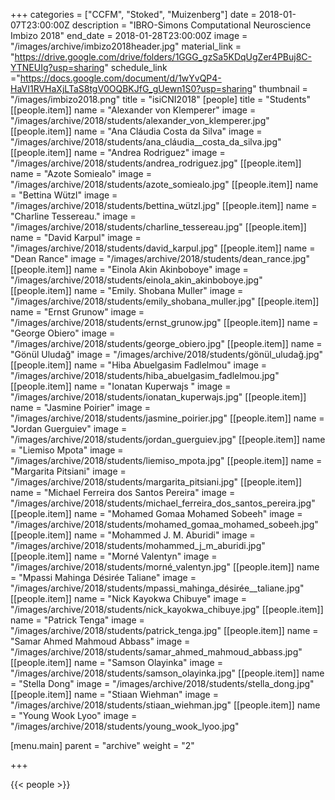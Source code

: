 +++
categories = ["CCFM", "Stoked", "Muizenberg"]
date = 2018-01-07T23:00:00Z
description = "IBRO-Simons Computational Neuroscience Imbizo 2018"
end_date = 2018-01-28T23:00:00Z
image = "/images/archive/imbizo2018header.jpg"
material_link = "https://drive.google.com/drive/folders/1GGG_gzSa5KDqUgZer4PBuj8C-YTNEUIg?usp=sharing"
schedule_link ="https://docs.google.com/document/d/1wYvQP4-HaVI1RVHaXjLTaS8tgV0OQBKJfG_gUewn1S0?usp=sharing"
thumbnail = "/images/imbizo2018.png"
title = "isiCNI2018"
[people]
title = "Students"
[[people.item]]
name = "Alexander von Klemperer"
image = "/images/archive/2018/students/alexander_von_klemperer.jpg"
[[people.item]]
name = "Ana Cláudia Costa da Silva"
image = "/images/archive/2018/students/ana_cláudia__costa_da_silva.jpg"
[[people.item]]
name = "Andrea Rodriguez"
image = "/images/archive/2018/students/andrea_rodriguez.jpg"
[[people.item]]
name = "Azote Somiealo"
image = "/images/archive/2018/students/azote_somiealo.jpg"
[[people.item]]
name = "Bettina Wützl"
image = "/images/archive/2018/students/bettina_wützl.jpg"
[[people.item]]
name = "Charline Tessereau."
image = "/images/archive/2018/students/charline_tessereau.jpg"
[[people.item]]
name = "David Karpul"
image = "/images/archive/2018/students/david_karpul.jpg"
[[people.item]]
name = "Dean Rance"
image = "/images/archive/2018/students/dean_rance.jpg"
[[people.item]]
name = "Einola Akin Akinboboye"
image = "/images/archive/2018/students/einola_akin_akinboboye.jpg"
[[people.item]]
name = "Emily. Shobana Muller"
image = "/images/archive/2018/students/emily_shobana_muller.jpg"
[[people.item]]
name = "Ernst Grunow"
image = "/images/archive/2018/students/ernst_grunow.jpg"
[[people.item]]
name = "George Obiero"
image = "/images/archive/2018/students/george_obiero.jpg"
[[people.item]]
name = "Gönül Uludağ"
image = "/images/archive/2018/students/gönül_uludağ.jpg"
[[people.item]]
name = "Hiba Abuelgasim Fadlelmou"
image = "/images/archive/2018/students/hiba_abuelgasim_fadlelmou.jpg"
[[people.item]]
name = "Ionatan Kuperwajs "
image = "/images/archive/2018/students/ionatan_kuperwajs.jpg"
[[people.item]]
name = "Jasmine Poirier"
image = "/images/archive/2018/students/jasmine_poirier.jpg"
[[people.item]]
name = "Jordan Guerguiev"
image = "/images/archive/2018/students/jordan_guerguiev.jpg"
[[people.item]]
name = "Liemiso Mpota"
image = "/images/archive/2018/students/liemiso_mpota.jpg"
[[people.item]]
name = "Margarita Pitsiani"
image = "/images/archive/2018/students/margarita_pitsiani.jpg"
[[people.item]]
name = "Michael Ferreira dos Santos Pereira"
image = "/images/archive/2018/students/michael_ferreira_dos_santos_pereira.jpg"
[[people.item]]
name = "Mohamed Gomaa Mohamed Sobeeh"
image = "/images/archive/2018/students/mohamed_gomaa_mohamed_sobeeh.jpg"
[[people.item]]
name = "Mohammed J. M. Aburidi"
image = "/images/archive/2018/students/mohammed_j_m_aburidi.jpg"
[[people.item]]
name = "Morné Valentyn"
image = "/images/archive/2018/students/morné_valentyn.jpg"
[[people.item]]
name = "Mpassi Mahinga Désirée Taliane"
image = "/images/archive/2018/students/mpassi_mahinga_désirée__taliane.jpg"
[[people.item]]
name = "Nick Kayokwa Chibuye"
image = "/images/archive/2018/students/nick_kayokwa_chibuye.jpg"
[[people.item]]
name = "Patrick Tenga"
image = "/images/archive/2018/students/patrick_tenga.jpg"
[[people.item]]
name = "Samar Ahmed Mahmoud Abbass"
image = "/images/archive/2018/students/samar_ahmed_mahmoud_abbass.jpg"
[[people.item]]
name = "Samson Olayinka"
image = "/images/archive/2018/students/samson_olayinka.jpg"
[[people.item]]
name = "Stella Dong"
image = "/images/archive/2018/students/stella_dong.jpg"
[[people.item]]
name = "Stiaan Wiehman"
image = "/images/archive/2018/students/stiaan_wiehman.jpg"
[[people.item]]
name = "Young Wook Lyoo"
image = "/images/archive/2018/students/young_wook_lyoo.jpg"

[menu.main]
parent = "archive"
weight = "2"

+++

<!--more-->
{{< people >}}